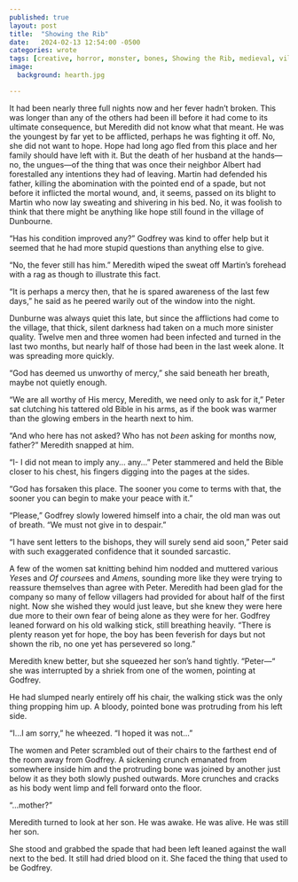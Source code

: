 ```yaml
---
published: true
layout: post
title:  "Showing the Rib"
date:   2024-02-13 12:54:00 -0500
categories: wrote
tags: [creative, horror, monster, bones, Showing the Rib, medieval, villagers, sinister]
image:
  background: hearth.jpg

---
```

It had been nearly three full nights now and her fever hadn’t broken. This was longer than any of the others had been ill before it had come to its ultimate consequence, but Meredith did not know what that meant. He was the youngest by far yet to be afflicted, perhaps he was fighting it off. No, she did not want to hope. Hope had long ago fled from this place and her family should have left with it. But the death of her husband at the hands—no, the ungues—of the thing that was once their neighbor Albert had forestalled any intentions they had of leaving. Martin had defended his father, killing the abomination with the pointed end of a spade, but not before it inflicted the mortal wound, and, it seems, passed on its blight to Martin who now lay sweating and shivering in his bed. No, it was foolish to think that there might be anything like hope still found in the village of Dunbourne.

“Has his condition improved any?” Godfrey was kind to offer help but it seemed that he had more stupid questions than anything else to give.

“No, the fever still has him.” Meredith wiped the sweat off Martin’s forehead with a rag as though to illustrate this fact.

“It is perhaps a mercy then, that he is spared awareness of the last few days,” he said as he peered warily out of the window into the night. 

Dunburne was always quiet this late, but since the afflictions had come to the village, that thick, silent darkness had taken on a much more sinister quality. Twelve men and three women had been infected and turned in the last two months, but nearly half of those had been in the last week alone. It was spreading more quickly. 

“God has deemed us unworthy of mercy,” she said beneath her breath, maybe not quietly enough.

“We are all worthy of His mercy, Meredith, we need only to ask for it,” Peter sat clutching his tattered old Bible in his arms, as if the book was warmer than the glowing embers in the hearth next to him.

“And who here has not asked? Who has not *been* asking for months now, father?” Meredith snapped at him.

“I- I did not mean to imply any... any...” Peter stammered and held the Bible closer to his chest, his fingers digging into the pages at the sides. 

“God has forsaken this place. The sooner you come to terms with that, the sooner you can begin to make your peace with it.”

“Please,” Godfrey slowly lowered himself into a chair, the old man was out of breath. “We must not give in to despair.”

“I have sent letters to the bishops, they will surely send aid soon,” Peter said with such exaggerated confidence that it sounded sarcastic.

A few of the women sat knitting behind him nodded and muttered various *Yes*es and *Of course*es and *Amen*s, sounding more like they were trying to reassure themselves than agree with Peter. Meredith had been glad for the company so many of fellow villagers had provided for about half of the first night. Now she wished they would just leave, but she knew they were here due more to their own fear of being alone as they were for her. Godfrey leaned forward on his old walking stick, still breathing heavily. “There is plenty reason yet for hope, the boy has been feverish for days but not shown the rib, no one yet has persevered so long.”

Meredith knew better, but she squeezed her son’s hand tightly. “Peter—“ she was interrupted by a shriek from one of the women, pointing at Godfrey.

He had slumped nearly entirely off his chair, the walking stick was the only thing propping him up. A bloody, pointed bone was protruding from his left side. 

“I...I am sorry,” he wheezed. “I hoped it was not...”

The women and Peter scrambled out of their chairs to the farthest end of the room away from Godfrey. A sickening crunch emanated from somewhere inside him and the protruding bone was joined by another just below it as they both slowly pushed outwards. More crunches and cracks as his body went limp and fell forward onto the floor.

“...mother?”

Meredith turned to look at her son. He was awake. He was alive. He was still her son. 

She stood and grabbed the spade that had been left leaned against the wall next to the bed. It still had dried blood on it. She faced the thing that used to be Godfrey.